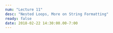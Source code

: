 ```yaml
---
num: "Lecture 11"
desc: "Nested Loops, More on String Formatting"
ready: false
date: 2018-02-22 14:30:00.00-7:00
---
```

